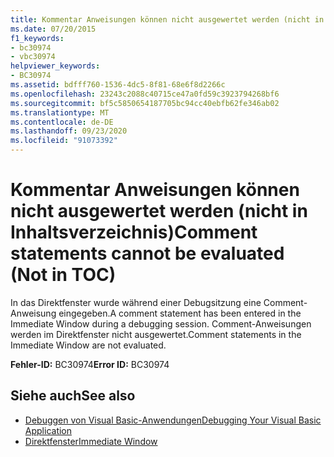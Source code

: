 ```yaml
---
title: Kommentar Anweisungen können nicht ausgewertet werden (nicht in Inhaltsverzeichnis)
ms.date: 07/20/2015
f1_keywords:
- bc30974
- vbc30974
helpviewer_keywords:
- BC30974
ms.assetid: bdfff760-1536-4dc5-8f81-68e6f8d2266c
ms.openlocfilehash: 23243c2088c40715ce47a0fd59c3923794268bf6
ms.sourcegitcommit: bf5c5850654187705bc94cc40ebfb62fe346ab02
ms.translationtype: MT
ms.contentlocale: de-DE
ms.lasthandoff: 09/23/2020
ms.locfileid: "91073392"
---
```

# <a name="comment-statements-cannot-be-evaluated-not-in-toc"></a><span data-ttu-id="16e73-102">Kommentar Anweisungen können nicht ausgewertet werden (nicht in Inhaltsverzeichnis)</span><span class="sxs-lookup"><span data-stu-id="16e73-102">Comment statements cannot be evaluated (Not in TOC)</span></span>

<span data-ttu-id="16e73-103">In das Direktfenster wurde während einer Debugsitzung eine Comment-Anweisung eingegeben.</span><span class="sxs-lookup"><span data-stu-id="16e73-103">A comment statement has been entered in the Immediate Window during a debugging session.</span></span> <span data-ttu-id="16e73-104">Comment-Anweisungen werden im Direktfenster nicht ausgewertet.</span><span class="sxs-lookup"><span data-stu-id="16e73-104">Comment statements in the Immediate Window are not evaluated.</span></span>  
  
 <span data-ttu-id="16e73-105">**Fehler-ID:** BC30974</span><span class="sxs-lookup"><span data-stu-id="16e73-105">**Error ID:** BC30974</span></span>  
  
## <a name="see-also"></a><span data-ttu-id="16e73-106">Siehe auch</span><span class="sxs-lookup"><span data-stu-id="16e73-106">See also</span></span>

- [<span data-ttu-id="16e73-107">Debuggen von Visual Basic-Anwendungen</span><span class="sxs-lookup"><span data-stu-id="16e73-107">Debugging Your Visual Basic Application</span></span>](/visualstudio/debugger/debugger-basics)
- [<span data-ttu-id="16e73-108">Direktfenster</span><span class="sxs-lookup"><span data-stu-id="16e73-108">Immediate Window</span></span>](/visualstudio/ide/reference/immediate-window)
